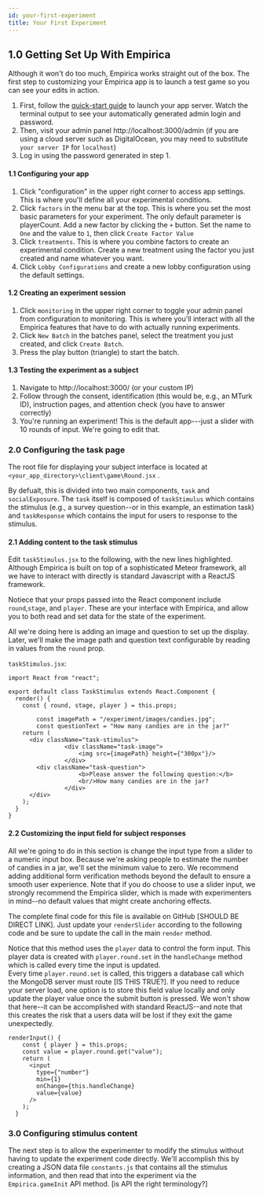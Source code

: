 ```yaml
---
id: your-first-experiment
title: Your First Experiment
---
```


## 1.0 Getting Set Up With Empirica
Although it won't do too much, Empirica works straight out of the box.  The first step to customizing your Empirica app is to launch a test game so you can see your edits in action.
1.  First, follow the [quick-start guide](quick-start) to launch your app server.  Watch the terminal output to see your automatically generated admin login and password.
2.  Then, visit your admin panel http://localhost:3000/admin (if you are using a cloud server such as DigitalOcean, you may need to substitute `your server IP` for `localhost`)
3.  Log in using the password generated in step 1.

#### 1.1 Configuring your app
1.  Click "configuration" in the upper right corner to access app settings.   This is where you'll define all your experimental conditions.
2.  Click `factors` in the menu bar at the top.  This is where you set the most basic parameters for your experiment.  The only default parameter is playerCount.  Add a new factor by clicking the `+` button.  Set the name to `One` and the value to `1`, then click `Create Factor Value`
3.  Click `treatments`.  This is where you combine factors to create an experimental condition.  Create a new treatment using the factor you just created and name whatever you want.
4.  Click `Lobby Configurations` and create a new lobby configuration using the default settings.

#### 1.2 Creating an experiment session
1.  Click `monitoring` in the upper right corner to toggle your admin panel from configuration to monitoring.  This is where you'll interact with all the Empirica features that have to do with actually running experiments.
2.  Click `New Batch` in the batches panel, select the treatment you just created, and click `Create Batch`.
3.  Press the play button (triangle) to start the batch.

#### 1.3 Testing the experiment as a subject
1.  Navigate to http://localhost:3000/ (or your custom IP)
2.  Follow through the consent, identification (this would be, e.g., an MTurk ID), instruction pages, and attention check (you have to answer correctly)
3.  You're running an experiment!  This is the default app---just a slider with 10 rounds of input.  We're going to edit that.

### 2.0 Configuring the task page
The root file for displaying your subject interface is located at `<your_app_directory>\client\game\Round.jsx` .

By defualt, this is divided into two main components, `task` and `socialExposure`.  The `task` itself is composed of `taskStimulus` which contains the stimulus (e.g., a survey question--or in this example, an estimation task) and `taskResponse` which contains the input for users to response to the stimulus.

#### 2.1 Adding content to the task stimulus
Edit `taskStimulus.jsx` to the following, with the new lines highlighted.  Although Empirica is built on top of a sophisticated Meteor framework, all we have to interact with directly is standard Javascript with a ReactJS framework.   

Notiece that your props passed into the React component include `round`,`stage`, and `player`.  These are your interface with Empirica, and allow you to both read and set data for the state of the experiment.

All we're doing here is adding an image and question to set up the display.  Later, we'll make the image path and question text configurable by reading in values from the `round` prop.


 `taskStimulus.jsx`:  
```
import React from "react";

export default class TaskStimulus extends React.Component {
  render() {
    const { round, stage, player } = this.props;

		const imagePath = "/experiment/images/candies.jpg";
		const questionText = "How many candies are in the jar?"
    return (
      <div className="task-stimulus">
				<div className="task-image">
					<img src={imagePath} height={"300px"}/>
				</div>
        <div className="task-question">
					<b>Please answer the following question:</b>
					<br/>How many candies are in the jar?
				</div>
      </div>
    );
  }
}
```


#### 2.2 Customizing the input field for subject responses

All we're going to do in this section is change the input type from a slider to a numeric input box.  Because we're asking people to estimate the number of candies in a jar, we'll set the minimum value to zero.   We recommend adding additional form verification methods beyond the default to ensure a smooth user experience.  Note that if you do choose to use a slider input, we strongly recommend the Empirica slider, which is made with experimenters in mind--no default values that might create anchoring effects.

The complete final code for this file is available on GitHub [SHOULD BE DIRECT LINK].  Just update your `renderSlider` according to the following code and be sure to update the call in the main `render` method.

Notice that this method uses the `player` data to control the form input.  This player data is created with `player.round.set` in the `handleChange` method which is called every time the input is updated.  
Every time `player.round.set` is called, this triggers a database call which the MongoDB server must route [IS THIS TRUE?].  If you need to reduce your server load, one option is to store this field value locally and only update the player value once the submit button is pressed.  We won't show that here--it can be accomplished with standard ReactJS--and note that this creates the risk that a users data will be lost if they exit the game unexpectedly.

```
renderInput() {
    const { player } = this.props;
    const value = player.round.get("value");
    return (
      <input
		type={"number"}
        min={1}
        onChange={this.handleChange}
        value={value}
      />
    );
  }
```

### 3.0 Configuring stimulus content

The next step is to allow the experimenter to modify the stimulus without having to update the experiment code directly.   We'll accomplish this by creating a JSON data file `constants.js` that contains all the stimulus information, and then read that into the experiment via the `Empirica.gameInit` API method. [is API the right terminology?]
